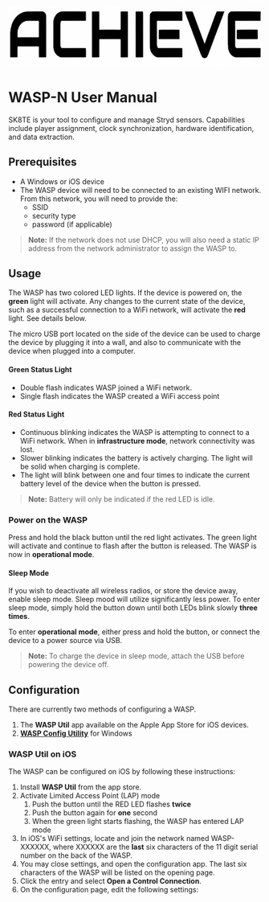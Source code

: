 ![logo](https://github.com/mcgregol/WASP-N/blob/fe414bc097112d8816f5c115138489a68ba118dd/ACHIEVE%20Logo-Trans%281%29.png?raw=true)
# WASP-N User Manual

SK8TE is your tool to configure and manage Stryd sensors. Capabilities include player assignment, clock synchronization, hardware identification, and data extraction.

## Prerequisites
 - A Windows or iOS device
 - The WASP device will need to be connected to an existing WIFI network. From this network, you will need to provide the:
    - SSID
    - security type
    - password (if applicable)

> **Note:** If the network does not use DHCP, you will also need a static IP address from the network administrator to assign the WASP to.

## Usage

The WASP has two colored LED lights. If the device is powered on, the **green** light will activate. Any changes to the current state of the device, such as a successful connection to a WiFi network, will activate the **red** light. See details below.

The micro USB port located on the side of the device can be used to charge the device by plugging it into a wall, and also to communicate with the device when plugged into a computer.

#### Green Status Light
- Double flash indicates WASP joined a WiFi network.
- Single flash indicates the WASP created a WiFi access point

#### Red Status Light
- Continuous blinking indicates the WASP is attempting to connect to a WiFi network. When in **infrastructure mode**, network connectivity was lost.
- Slower blinking indicates the battery is actively charging. The light will be solid when charging is complete.
- The light will blink between one and four times to indicate the current battery level of the device when the button is pressed.
> **Note:** Battery will only be indicated if the red LED is idle.

### Power on the WASP

Press and hold the black button until the red light activates. The green light will activate and continue to flash after the button is released. The WASP is now in **operational mode**.

#### Sleep Mode

If you wish to deactivate all wireless radios, or store the device away, enable sleep mode. Sleep mood will utilize significantly less power. To enter sleep mode, simply hold the button down until both LEDs blink slowly **three times**.

To enter **operational mode**, either press and hold the button, or connect the device to a power source via USB.
> **Note:** To charge the device in sleep mode, attach the USB before powering the device off.

## Configuration

There are currently two methods of configuring a WASP.
1. The **WASP Util** app available on the Apple App Store for iOS devices.
2.  [**WASP Config Utility**](https://support.npe.fit/hc/en-us/article_attachments/9893868124308) for Windows

### WASP Util on iOS

The WASP can be configured on iOS by following these instructions:
 1. Install **WASP Util** from the app store. 
 2. Activate Limited Access Point (LAP) mode
    1. Push the button until the RED LED flashes **twice**
    2. Push the button again for **one** second
    3. When the green light starts flashing, the WASP has entered LAP mode
 3. In iOS's WiFi settings, locate and join the network named WASP-XXXXXX, where XXXXXX are the **last** six characters of the 11 digit serial number on the back of the WASP.
 4. You may close settings, and open the configuration app. The last six characters of the WASP will be listed on the opening page.
 5. Click the entry and select **Open a Control Connection**.
 6. On the configuration page, edit the following settings:
